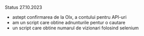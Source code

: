 Status 27.10.2023
 - astept confirmarea de la Olx, a contului pentru API-uri
 - am un script care obtine adnunturile pentur o cautare
 - un script care obtine numarul de vizionari folosind selenium

 
